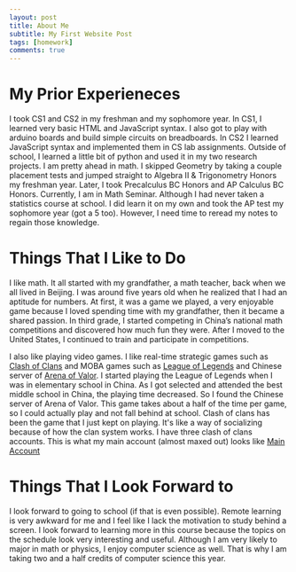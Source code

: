 ```yaml
---
layout: post
title: About Me
subtitle: My First Website Post
tags: [homework]
comments: true
---
```


# My Prior Experieneces

I took CS1 and CS2 in my freshman and my sophomore year. In CS1, I learned very basic HTML and JavaScript syntax. I also got to play with arduino boards and build simple circuits on breadboards. In CS2 I learned JavaScript syntax and implemented them in CS lab assignments. Outside of school, I learned a little bit of python and used it in my two research projects. I am pretty ahead in math. I skipped Geometry by taking a couple placement tests and jumped straight to Algebra II & Trigonometry Honors my freshman year. Later, I took Precalculus BC Honors and AP Calculus BC Honors. Currently, I am in Math Seminar. Although I had never taken a statistics course at school. I did learn it on my own and took the AP test my sophomore year (got a 5 too). However, I need time to reread my notes to regain those knowledge.  

# Things That I Like to Do

I like math. It all started with my grandfather, a math teacher, back when we all lived in Beijing. I was around five years old when he realized that I had an aptitude for numbers. At first, it was a game we played, a very enjoyable game because I loved spending time with my grandfather, then it became a shared passion. In third grade, I started competing in China’s national math competitions and discovered how much fun they were. After I moved to the United States, I continued to train and participate in competitions.

I also like playing video games. I like real-time strategic games such as [Clash of Clans](https://supercell.com/en/games/clashofclans/) and MOBA games such as [League of Legends](https://na.leagueoflegends.com/en-us/) and Chinese server of [Arena of Valor](https://pvp.qq.com/). I started playing the League of Legends when I was in elementary school in China. As I got selected and attended the best middle school in China, the playing time decreased. So I found the Chinese server of Arena of Valor. This game takes about a half of the time per game, so I could actually play and not fall behind at school. Clash of clans has been the game that I just kept on playing. It's like a way of socializing because of how the clan system works. I have three clash of clans accounts. This is what my main account (almost maxed out) looks like [Main Account](/assets/img/clashofclans.png)

# Things That I Look Forward to

I look forward to going to school (if that is even possible). Remote learning is very awkward for me and I feel like I lack the motivation to study behind a screen. I look forward to learning more in this course because the topics on the schedule look very interesting and useful. Although I am very likely to major in math or physics, I enjoy computer science as well. That is why I am taking two and a half credits of computer science this year.